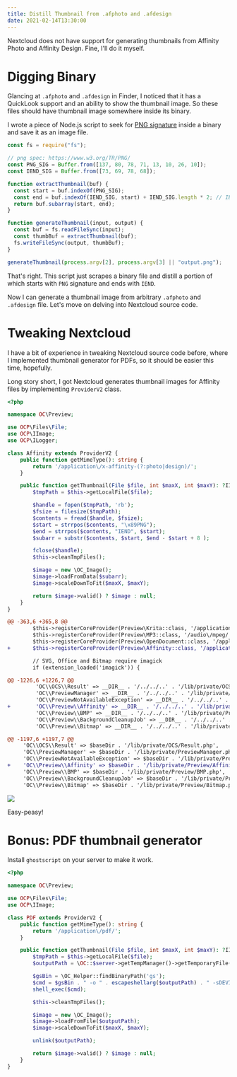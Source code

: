 ```yaml
---
title: Distill Thumbnail from .afphoto and .afdesign
date: 2021-02-14T13:30:00
---
```


Nextcloud does not have support for generating thumbnails from Affinity Photo and Affinity Design. Fine, I'll do it myself.

# Digging Binary

Glancing at `.afphoto` and `.afdesign` in Finder, I noticed that it has a QuickLook support and an ability to show the thumbnail image. So these files should have thumbnail image somewhere inside its binary.

I wrote a piece of Node.js script to seek for [PNG signature](https://www.w3.org/TR/PNG/) inside a binary and save it as an image file.

```js afthumb.js
const fs = require("fs");

// png spec: https://www.w3.org/TR/PNG/
const PNG_SIG = Buffer.from([137, 80, 78, 71, 13, 10, 26, 10]);
const IEND_SIG = Buffer.from([73, 69, 78, 68]);

function extractThumbnail(buf) {
  const start = buf.indexOf(PNG_SIG);
  const end = buf.indexOf(IEND_SIG, start) + IEND_SIG.length * 2; // IEND + CRC
  return buf.subarray(start, end);
}

function generateThumbnail(input, output) {
  const buf = fs.readFileSync(input);
  const thumbBuf = extractThumbnail(buf);
  fs.writeFileSync(output, thumbBuf);
}

generateThumbnail(process.argv[2], process.argv[3] || "output.png");
```

That's right. This script just scrapes a binary file and distill a portion of which starts with `PNG` signature and ends with `IEND`.

Now I can generate a thumbnail image from arbitrary `.afphoto` and `.afdesign` file. Let's move on delving into Nextcloud source code.

# Tweaking Nextcloud

I have a bit of experience in tweaking Nextcloud source code before, where I implemented thumbnail generator for PDFs, so it should be easier this time, hopefully.

Long story short, I got Nextcloud generates thumbnail images for Affinity files by implementing `ProviderV2` class.

```php lib/private/Preview/Affinity.php
<?php

namespace OC\Preview;

use OCP\Files\File;
use OCP\IImage;
use OCP\ILogger;

class Affinity extends ProviderV2 {
	public function getMimeType(): string {
		return '/application\/x-affinity-(?:photo|design)/';
	}

	public function getThumbnail(File $file, int $maxX, int $maxY): ?IImage {
		$tmpPath = $this->getLocalFile($file);

		$handle = fopen($tmpPath, 'rb');
		$fsize = filesize($tmpPath);
		$contents = fread($handle, $fsize);
		$start = strrpos($contents, "\x89PNG");
		$end = strrpos($contents, "IEND", $start);
		$subarr = substr($contents, $start, $end - $start + 8 );

		fclose($handle);
		$this->cleanTmpFiles();

		$image = new \OC_Image();
		$image->loadFromData($subarr);
		$image->scaleDownToFit($maxX, $maxY);

		return $image->valid() ? $image : null;
	}
}
```

```patch lib/private/PreviewManager.php
@@ -363,6 +365,8 @@
 		$this->registerCoreProvider(Preview\Krita::class, '/application\/x-krita/');
 		$this->registerCoreProvider(Preview\MP3::class, '/audio\/mpeg/');
 		$this->registerCoreProvider(Preview\OpenDocument::class, '/application\/vnd.oasis.opendocument.*/');
+		$this->registerCoreProvider(Preview\Affinity::class, '/application\/x-affinity-(?:photo|design)/');

 		// SVG, Office and Bitmap require imagick
 		if (extension_loaded('imagick')) {
```

```patch lib/composer/composer/autoload_static.php
@@ -1226,6 +1226,7 @@
         'OC\\OCS\\Result' => __DIR__ . '/../../..' . '/lib/private/OCS/Result.php',
         'OC\\PreviewManager' => __DIR__ . '/../../..' . '/lib/private/PreviewManager.php',
         'OC\\PreviewNotAvailableException' => __DIR__ . '/../../..' . '/lib/private/PreviewNotAvailableException.php',
+        'OC\\Preview\\Affinity' => __DIR__ . '/../../..' . '/lib/private/Preview/Affinity.php',
         'OC\\Preview\\BMP' => __DIR__ . '/../../..' . '/lib/private/Preview/BMP.php',
         'OC\\Preview\\BackgroundCleanupJob' => __DIR__ . '/../../..' . '/lib/private/Preview/BackgroundCleanupJob.php',
         'OC\\Preview\\Bitmap' => __DIR__ . '/../../..' . '/lib/private/Preview/Bitmap.php',
```

```patch lib/composer/composer/autoload_classmap.php
@@ -1197,6 +1197,7 @@
     'OC\\OCS\\Result' => $baseDir . '/lib/private/OCS/Result.php',
     'OC\\PreviewManager' => $baseDir . '/lib/private/PreviewManager.php',
     'OC\\PreviewNotAvailableException' => $baseDir . '/lib/private/PreviewNotAvailableException.php',
+    'OC\\Preview\\Affinity' => $baseDir . '/lib/private/Preview/Affinity.php',
     'OC\\Preview\\BMP' => $baseDir . '/lib/private/Preview/BMP.php',
     'OC\\Preview\\BackgroundCleanupJob' => $baseDir . '/lib/private/Preview/BackgroundCleanupJob.php',
     'OC\\Preview\\Bitmap' => $baseDir . '/lib/private/Preview/Bitmap.php',
```

![](afphoto.png)

Easy-peasy!

# Bonus: PDF thumbnail generator

Install `ghostscript` on your server to make it work.

```php lib/private/Preview/PDF.php
<?php

namespace OC\Preview;

use OCP\Files\File;
use OCP\IImage;

class PDF extends ProviderV2 {
	public function getMimeType(): string {
		return '/application\/pdf/';
	}

	public function getThumbnail(File $file, int $maxX, int $maxY): ?IImage {
		$tmpPath = $this->getLocalFile($file);
		$outputPath = \OC::$server->getTempManager()->getTemporaryFile();

		$gsBin = \OC_Helper::findBinaryPath('gs');
		$cmd = $gsBin . " -o " . escapeshellarg($outputPath) . " -sDEVICE=jpeg -sPAPERSIZE=a4 -dLastPage=1 -dPDFFitPage -dJPEGQ=90 -r144 " . escapeshellarg($tmpPath);
		shell_exec($cmd);

		$this->cleanTmpFiles();

		$image = new \OC_Image();
		$image->loadFromFile($outputPath);
		$image->scaleDownToFit($maxX, $maxY);

		unlink($outputPath);

		return $image->valid() ? $image : null;
	}
}
```
